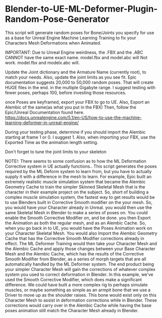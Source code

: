 # Blender-to-UE-ML-Deformer-Plugin-Random-Pose-Generator
This script will generate random poses for Bone/Joints you specify for use as a base for Unreal Engine Machine Learning Training to fix your Characters Mesh Deformations when Animated.

IMPORTANT: Due to Unreal Engine weirdness, the .FBX and the .ABC CANNOT have the same exact name. model.fbx and model.abc will Not work. model.fbx and modelx.abc will.

Update the Joint dictionary and the Armature Name (currently root), to match your needs. Also, update the joint limits as you see fit.
Epic documentation suggests 20,000 to 50,000 random poses. That will create HUGE files in the end. in the multiple Gigabyte range.
I suggest testing with fewer poses, perhaps 100, before investing those resources.

once Poses are keyframed, export your FBX to go to UE. Also, Export an Alembic of the same(as what you put in the FBX)
Then, follow the Epic/Unreal Documentation found here. https://docs.unrealengine.com/5.1/en-US/how-to-use-the-machine-learning-deformer-in-unreal-engine/

During your testing phase, determine if you should import the Alembic starting at frame 1 or 0. I suggest 1.
Also, when importing your FBX, use the Exported Time as the animation length setting.

Don't forget to tune the joint limits to your skeleton

NOTE!: There seems to some confusion as to how the ML Deformation Corrective system in UE actually functions.. This script generates the poses required by the ML Deform system to learn from, but you have to actually supply it with a difference in the mesh to learn. For example, Epic built an extremely realistic muscle simulation system that became the Alembic Geometry Cache to train the simpler Skinned Skeletal Mesh that is the character in their example project on the subject. So, short of building a complex muscle simulation system, the fastest way to get results would be to use Blenders built in Corrective Smooth modifier on the your mesh. So, you would have your Character already in Unreal. you would then use the same Skeletal Mesh in Blender to make a series of poses on. You could enable the Smooth Corrective Modifier on, and be done. you then Export the Animation as both the regular mesh, and as an Alembic Cache. So, when you go back in to UE, you would have the Poses Animation work on your Character Skeletal Mesh. You would also Import the Alembic Geometry Cache that has the Corrective Smooth Modifier corrections already in effect. The ML Deformer Training would then take your Character Mesh and the Alembic Cache and apply those changes between your Base Character Mesh and the Alembic Cache, which has the results of the Corrective Smooth Modifier from Blender, as a series of morph targets that are all automatically handled by the ML Deformer system. The end product being your simpler Character Mesh will gain the corrections of whatever complex system you used to correct deformation in Blender. In this example, we've used the Smooth Corrective Modifier, which does make a significant difference. We could have built a more complex rig to perhaps simulate muscles, or maybe something as simple as an armpit bone that we use a Driver to move up as the shoulder raises. This bone would exist only on this Character Mesh to assist in deformation corrections while in Blender. These corrections would carry over in the Alembic Cache while having the base poses animation still match the Character Mesh already in Blender.
